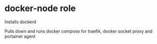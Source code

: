docker-node role
===============================================

Installs dockerd

Pulls down and runs docker compose for traefik, docker socket proxy and portainer agent
